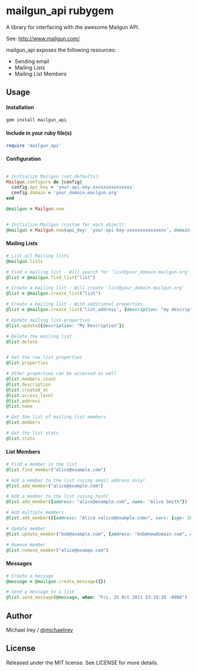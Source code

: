mailgun_api rubygem
=======

A library for interfacing with the awesome Mailgun API.

See: http://www.mailgun.com/

mailgun_api exposes the following resources:

  * Sending email
  * Mailing Lists
  * Mailing List Members

## Usage

#### Installation
```ruby
gem install mailgun_api
```

#### Include in your ruby file(s)
```ruby
require 'mailgun_api'
```

#### Configuration
```ruby

# Initialize Mailgun (set defaults):
Mailgun.configure do |config|
  config.api_key = 'your-api-key-xxxxxxxxxxxxxxx'
  config.domain = 'your_domain.mailgun.org'
end

@mailgun = Mailgun.new


# Initialize Mailgun (custom for each object):
@mailgun = Mailgun.new(api_key: 'your-api-key-xxxxxxxxxxxxxxx', domain: 'your_domain.mailgun.org')
```


#### Mailing Lists
```ruby
# List all Mailing lists
@mailgun.lists

# Find a mailing list - Will search for 'list@your_domain.mailgun.org'
@list = @mailgun.find_list("list")

# Create a mailing list - Will create 'list@your_domain.mailgun.org'
@list = @mailgun.create_list("list")

# Create a mailing list - With additional properties
@list = @mailgun.create_list('list_address', {description: "my description", name: "my name"})

# Update mailing list properties
@list.update({description: "My Description"})

# Delete the mailing list
@list.delete


# Get the raw list properties
@list.properties

# Other properties can be accessed as well
@list.members_count
@list.description
@list.created_at
@list.access_level
@list.address
@list.name

# Get the list of mailing list members.
@list.members

# Get the list stats
@list.stats
```

#### List Members
```ruby
# Find a member in the list
@list.find_member("alice@example.com")

# Add a member to the list (using email address only)
@list.add_member("alice@example.com")

# Add a member to the list (using hash)
@list.add_member({address: "alice@example.com", name: "Alice Smith"})

# Add multiple members
@list.add_member([{address: "Alice <alice@example.com>", vars: {age: 26}}, {name: "Bob", address: "bob@example.com", vars: {age: 34} }])

# Update member
@list.update_member("bob@example.com", {address: "bob@newdomain.com", name: "Robert Smith", subscribed: false})

# Remove member
@list.remove_member("alice@exampe.com")
```


#### Messages
```ruby
# Create a message
@message = @mailgun.create_message({})

# Send a message to a list
@list.send_message(@message, when: "Fri, 25 Oct 2011 23:10:10 -0000")
```


## Author

Michael Irey / [@michaelirey](http://github.com/michaelirey)

## License

Released under the MIT license. See LICENSE for more details.